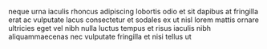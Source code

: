 neque urna iaculis rhoncus adipiscing lobortis odio et sit dapibus at fringilla
erat ac vulputate lacus consectetur et sodales ex ut nisl lorem mattis ornare
ultricies eget vel nibh nulla luctus tempus et risus iaculis nibh
aliquammaecenas nec vulputate fringilla et nisi tellus ut